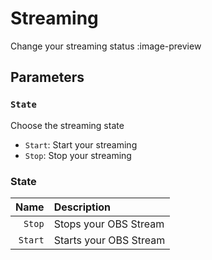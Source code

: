 # Streaming
Change your streaming status
:image-preview

## Parameters
### `State`
Choose the streaming state

- `Start`: Start your streaming
- `Stop`: Stop your streaming

### State
Name | Description
----:|:------------
`Stop` | Stops your OBS Stream
`Start` | Starts your OBS Stream
